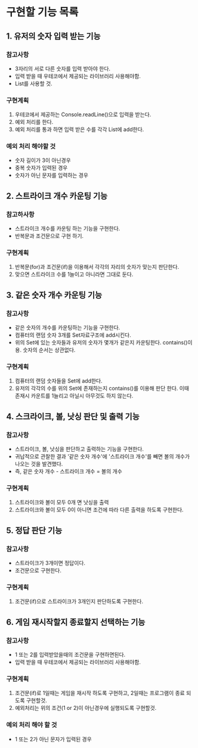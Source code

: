 # 구현할 기능 목록

## 1. 유저의 숫자 입력 받는 기능
### 참고사항
- 3자리의 서로 다른 숫자를 입력 받아야 한다. 
- 입력 받을 때 우테코에서 제공되는 라이브러리 사용해야함.
- List를 사용할 것.
### 구현계획
1. 우테코에서 제공하는 Console.readLine()으로 입력을 받는다.
2. 예외 처리를 한다.
3. 예외 처리를 통과 하면 입력 받은 수를 각각 List에 add한다.
### 예외 처리 해야할 것
- 숫자 길이가 3이 아닌경우
- 중복 숫자가 입력된 경우
- 숫자가 아닌 문자를 입력하는 경우

    
## 2. 스트라이크 개수 카운팅 기능
### 참고하사항
- 스트라이크 개수를 카운팅 하는 기능을 구현한다. 
- 반복문과 조건문으로 구현 하기.
### 구현계획
1. 반복문(for)과 조건문(if)을 이용해서 각각의 자리의 숫자가 맞는지 판단한다. 
2. 맞으면 스트라이크 수를 1늘이고 아니라면 그대로 둔다.

## 3. 같은 숫자 개수 카운팅 기능
### 참고사항
- 같은 숫자의 개수를 카운팅하는 기능을 구현한다.
- 컴퓨터의 랜덤 숫자 3개를 Set자료구조에 add시킨다.
- 위의 Set에 있는 숫자들과 유저의 숫자가 몇개가 같은지 카운팅한다. contains()이용. 숫자의 순서는 상관없다.
### 구현계획
1. 컴퓨터의 랜덤 숫자들을 Set에 add한다.
2. 유저의 각각의 수를 위의 Set에 존재하는지 contains()를 이용해 판단 한다. 이때 존재시 카운트를 1늘리고 아닐시 아무것도 하지 않는다.

## 4. 스크라이크, 볼, 낫싱 판단 및 출력 기능
### 참고사항
- 스트라이크, 볼, 낫싱을 판단하고 출력하는 기능을 구현한다.
- 귀납적으로 관찰한 결과 '같은 숫자 개수'에 '스트라이크 개수'를 빼면 볼의 개수가 나오는 것을 발견했다.
- 즉, 같은 숫자 개수 - 스트라이크 개수 = 볼의 개수

### 구현계획
1. 스트라이크와 볼이 모두 0개 면 낫싱을 출력
2. 스트라이크와 볼이 모두 0이 아니면 조건에 따라 다른 출력을 하도록 구현한다.
 

## 5. 정답 판단 기능
### 참고사항
- 스트라이크가 3개이면 정답이다. 
- 조건문으로 구현한다.
### 구현계획
1. 조건문(if)으로 스트라이크가 3개인지 판단하도록 구현한다.

## 6. 게임 재시작할지 종료할지 선택하는 기능
### 참고사항
- 1 또는 2를 입력받았을때의 조건문을 구현하면된다. 
- 입력 받을 때 우테코에서 제공되는 라이브러리 사용해야함.
### 구현계획
1. 조건문(if)로 1일때는 게임을 재시작 하도록 구현하고, 2일때는 프로그램이 종료 되도록 구현할것.
2. 예외처리는 위의 조건(1 or 2)이 아닌경우에 실행되도록 구현할것.
### 예외 처리 해야 할 것
- 1 또는 2가 아닌 문자가 입력된 경우
